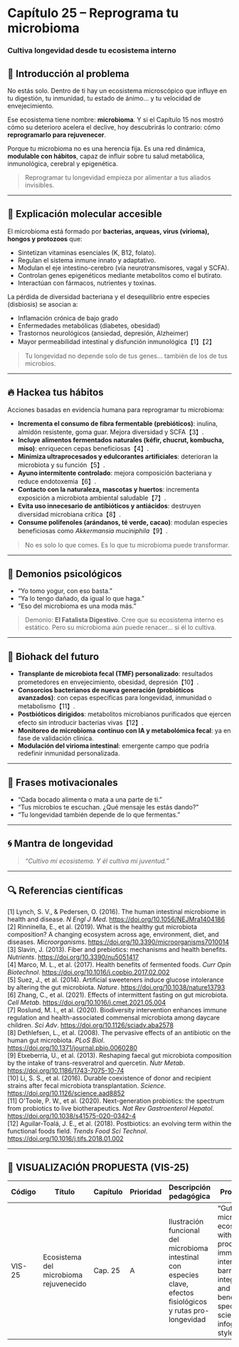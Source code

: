# Capítulo 25 – Reprograma tu microbioma  
### Cultiva longevidad desde tu ecosistema interno

## 🧠 Introducción al problema

No estás solo. Dentro de ti hay un ecosistema microscópico que influye en tu digestión, tu inmunidad, tu estado de ánimo… y tu velocidad de envejecimiento.

Ese ecosistema tiene nombre: **microbioma**. Y si el Capítulo 15 nos mostró cómo su deterioro acelera el declive, hoy descubrirás lo contrario: cómo **reprogramarlo para rejuvenecer**.

Porque tu microbioma no es una herencia fija. Es una red dinámica, **modulable con hábitos**, capaz de influir sobre tu salud metabólica, inmunológica, cerebral y epigenética.

> Reprogramar tu longevidad empieza por alimentar a tus aliados invisibles.

---

## 🧬 Explicación molecular accesible

El microbioma está formado por **bacterias, arqueas, virus (virioma), hongos y protozoos** que:

- Sintetizan vitaminas esenciales (K, B12, folato).  
- Regulan el sistema inmune innato y adaptativo.  
- Modulan el eje intestino-cerebro (vía neurotransmisores, vagal y SCFA).  
- Controlan genes epigenéticos mediante metabolitos como el butirato.  
- Interactúan con fármacos, nutrientes y toxinas.

La pérdida de diversidad bacteriana y el desequilibrio entre especies (disbiosis) se asocian a:

- Inflamación crónica de bajo grado  
- Enfermedades metabólicas (diabetes, obesidad)  
- Trastornos neurológicos (ansiedad, depresión, Alzheimer)  
- Mayor permeabilidad intestinal y disfunción inmunológica【1】【2】

> Tu longevidad no depende solo de tus genes… también de los de tus microbios.

---

## 🔥 Hackea tus hábitos

Acciones basadas en evidencia humana para reprogramar tu microbioma:

- **Incrementa el consumo de fibra fermentable (prebióticos)**: inulina, almidón resistente, goma guar. Mejora diversidad y SCFA【3】.  
- **Incluye alimentos fermentados naturales (kéfir, chucrut, kombucha, miso)**: enriquecen cepas beneficiosas【4】.  
- **Minimiza ultraprocesados y edulcorantes artificiales**: deterioran la microbiota y su función【5】.  
- **Ayuno intermitente controlado**: mejora composición bacteriana y reduce endotoxemia【6】.  
- **Contacto con la naturaleza, mascotas y huertos**: incrementa exposición a microbiota ambiental saludable【7】.  
- **Evita uso innecesario de antibióticos y antiácidos**: destruyen diversidad microbiana crítica【8】.  
- **Consume polifenoles (arándanos, té verde, cacao)**: modulan especies beneficiosas como *Akkermansia muciniphila*【9】.

> No es solo lo que comes. Es lo que tu microbioma puede transformar.

---

## 🧠 Demonios psicológicos

- “Yo tomo yogur, con eso basta.”  
- “Ya lo tengo dañado, da igual lo que haga.”  
- “Eso del microbioma es una moda más.”

> Demonio: **El Fatalista Digestivo**. Cree que su ecosistema interno es estático. Pero su microbioma aún puede renacer… si él lo cultiva.

---

## 🚀 Biohack del futuro

- **Transplante de microbiota fecal (TMF) personalizado**: resultados prometedores en envejecimiento, obesidad, depresión【10】.  
- **Consorcios bacterianos de nueva generación (probióticos avanzados)**: con cepas específicas para longevidad, inmunidad o metabolismo【11】.  
- **Postbióticos dirigidos**: metabolitos microbianos purificados que ejercen efecto sin introducir bacterias vivas【12】.  
- **Monitoreo de microbioma continuo con IA y metabolómica fecal**: ya en fase de validación clínica.  
- **Modulación del virioma intestinal**: emergente campo que podría redefinir inmunidad personalizada.

---

## 💬 Frases motivacionales

- “Cada bocado alimenta o mata a una parte de ti.”  
- “Tus microbios te escuchan. ¿Qué mensaje les estás dando?”  
- “Tu longevidad también depende de lo que fermentas.”

---

## 🌀 Mantra de longevidad

> *“Cultivo mi ecosistema. Y él cultiva mi juventud.”*

---

## 🔍 Referencias científicas

[1] Lynch, S. V., & Pedersen, O. (2016). The human intestinal microbiome in health and disease. *N Engl J Med*. https://doi.org/10.1056/NEJMra1404186  
[2] Rinninella, E., et al. (2019). What is the healthy gut microbiota composition? A changing ecosystem across age, environment, diet, and diseases. *Microorganisms*. https://doi.org/10.3390/microorganisms7010014  
[3] Slavin, J. (2013). Fiber and prebiotics: mechanisms and health benefits. *Nutrients*. https://doi.org/10.3390/nu5051417  
[4] Marco, M. L., et al. (2017). Health benefits of fermented foods. *Curr Opin Biotechnol*. https://doi.org/10.1016/j.copbio.2017.02.002  
[5] Suez, J., et al. (2014). Artificial sweeteners induce glucose intolerance by altering the gut microbiota. *Nature*. https://doi.org/10.1038/nature13793  
[6] Zhang, C., et al. (2021). Effects of intermittent fasting on gut microbiota. *Cell Metab*. https://doi.org/10.1016/j.cmet.2021.05.004  
[7] Roslund, M. I., et al. (2020). Biodiversity intervention enhances immune regulation and health-associated commensal microbiota among daycare children. *Sci Adv*. https://doi.org/10.1126/sciadv.aba2578  
[8] Dethlefsen, L., et al. (2008). The pervasive effects of an antibiotic on the human gut microbiota. *PLoS Biol*. https://doi.org/10.1371/journal.pbio.0060280  
[9] Etxeberria, U., et al. (2013). Reshaping faecal gut microbiota composition by the intake of trans-resveratrol and quercetin. *Nutr Metab*. https://doi.org/10.1186/1743-7075-10-74  
[10] Li, S. S., et al. (2016). Durable coexistence of donor and recipient strains after fecal microbiota transplantation. *Science*. https://doi.org/10.1126/science.aad8852  
[11] O'Toole, P. W., et al. (2020). Next-generation probiotics: the spectrum from probiotics to live biotherapeutics. *Nat Rev Gastroenterol Hepatol*. https://doi.org/10.1038/s41575-020-0342-4  
[12] Aguilar-Toalá, J. E., et al. (2018). Postbiotics: an evolving term within the functional foods field. *Trends Food Sci Technol*. https://doi.org/10.1016/j.tifs.2018.01.002  

---

## 🎨 VISUALIZACIÓN PROPUESTA (VIS-25)

| Código  | Título                              | Capítulo | Prioridad | Descripción pedagógica                                                                                  | Prompt IA                                                                                                                                       | Generada | Enlace |
|---------|--------------------------------------|----------|-----------|-----------------------------------------------------------------------------------------------------------|--------------------------------------------------------------------------------------------------------------------------------------------------|----------|--------|
| VIS-25  | Ecosistema del microbioma rejuvenecido | Cap. 25  | A         | Ilustración funcional del microbioma intestinal con especies clave, efectos fisiológicos y rutas pro-longevidad | “Gut microbiome ecosystem with SCFA production, immune interaction, barrier integrity and beneficial species – scientific infographic style”     | ⬜        | —      |

